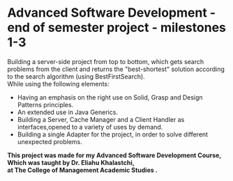 # Advanced Software Development - end of semester project - milestones 1-3

Building a server-side project from top to bottom, which gets search problems from the client and returns the "best-shortest" solution according to the search algorithm (using BestFirstSearch).<br />
While using the following elements:

  - Having an emphasis on the right use on Solid, Grasp and Design Patterns principles.
  - An extended use in Java Generics.
  - Building a Server, Cache Manager and a Client Handler as interfaces,opened to a variety of uses by demand.
  - Building a single Adapter for the project, in order to solve different unexpected problems.

**This project was made for my Advanced Software Development Course, Which was taught by Dr. Eliahu Khalastchi,<br/> 
at The College of Management Academic Studies .<br/>**

